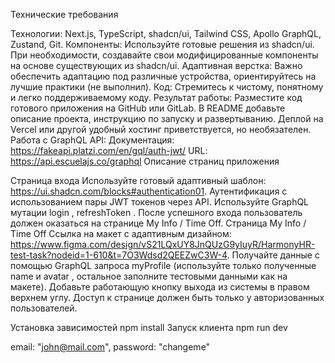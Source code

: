 Технические требования

Технологии: Next.js, TypeScript, shadcn/ui, Tailwind CSS, Apollo GraphQL, Zustand, Git.
Компоненты: Используйте готовые решения из shadcn/ui. При необходимости, создавайте свои модифицированные компоненты на основе существующих из shadcn/ui.
Адаптивная верстка: Важно обеспечить адаптацию под различные устройства, ориентируйтесь на лучшие практики (не выполнил).
Код: Стремитесь к чистому, понятному и легко поддерживаемому коду.
Результат работы: Разместите код готового приложения на GitHub или GitLab. В README добавьте описание проекта, инструкцию по запуску и развертыванию. Деплой на Vercel или другой удобный хостинг приветствуется, но необязателен. Работа с GraphQL API:
Документация: https://fakeapi.platzi.com/en/gql/auth-jwt/
URL: https://api.escuelajs.co/graphql
Описание страниц приложения

Страница входа Используйте готовый адаптивный шаблон: https://ui.shadcn.com/blocks#authentication01. Аутентификация с использованием пары JWT токенов через API. Используйте GraphQL мутации login , refreshToken . После успешного входа пользователь должен оказаться на странице My Info / Time Off.
Страница My Info / Time Off Ссылка на макет с адаптивным дизайном: https://www.figma.com/design/vS21LQxUY8JnQUzG9yIuyR/HarmonyHR-test-task?nodeid=1-610&t=7O3Wdsd2QEEZwC3W-4. Получайте данные с помощью GraphQL запроса myProfile (используйте только полученные name и avatar , остальное заполните тестовыми данными как на макете). Добавьте работающую кнопку выхода из системы в правом верхнем углу. Доступ к странице должен быть только у авторизованных пользователей.

Установка зависимостей
npm install
Запуск клиента
npm run dev

email: "john@mail.com", password: "changeme"
